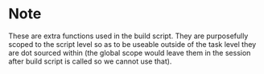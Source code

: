 # Note
These are extra functions used in the build script. They are purposefully scoped to the script level so as to be useable outside of the task level they are dot sourced within (the global scope would leave them in the session after build script is called so we cannot use that).